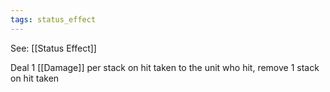 ```yaml
---
tags: status_effect
---
```


See: [[Status Effect]]

Deal 1 [[Damage]] per stack on hit taken to the unit who hit, remove 1 stack on hit taken